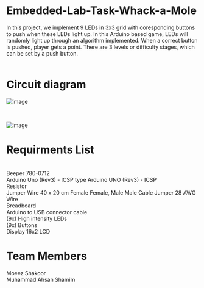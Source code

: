 # Embedded-Lab-Task-Whack-a-Mole
In this project, we implement 9 LEDs in 3x3 grid with coresponding buttons to push when these LEDs light up. In this Arduino based game, 
LEDs will randomly light up through an algorithm implemented. When a correct button is pushed, player gets a point. There are 3 levels or difficulty stages,
which can be set by a push button.
<br />
<br />
# Circuit diagram 
![image](https://user-images.githubusercontent.com/107641521/174200899-04afba02-f5ae-47d0-871b-dc4dddaa8138.png)

<br />


![image](https://user-images.githubusercontent.com/107641521/174268479-fb459dae-41f7-4ebb-86df-75fc0784cdaa.png)


# Requirments List
<br />
Beeper 780-0712 <br />
Arduino Uno (Rev3) - ICSP type Arduino UNO (Rev3) - ICSP<br />
Resistor<br />
Jumper Wire 40 x 20 cm Female Female, Male Male Cable Jumper 28 AWG Wire<br />
Breadboard<br />
Arduino to USB connector cable<br />
(9x) High intensity LEDs<br />
(9x) Buttons<br />
Display 16x2 LCD

# Team Members<br />
Moeez Shakoor <br />
Muhammad Ahsan Shamim

